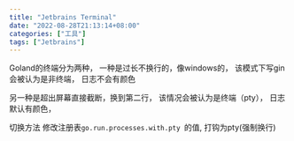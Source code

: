 ```yaml
---
title: "Jetbrains Terminal"
date: "2022-08-28T21:13:14+08:00"
categories: ["工具"]
tags: ["Jetbrains"]
---
```


Goland的终端分为两种， 一种是过长不换行的，像windows的， 该模式下写gin会被认为是非终端， 日志不会有颜色

另一种是超出屏幕直接截断，换到第二行， 该情况会被认为是终端（pty）， 日志默认有颜色，

切换方法 
修改注册表```go.run.processes.with.pty ```的值, 打钩为pty(强制换行)


